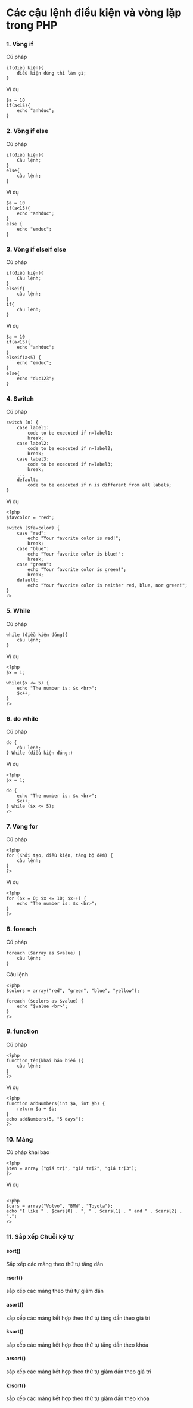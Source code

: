 # Các cậu lệnh điều kiện và vòng lặp trong PHP 
### 1. Vòng if
Cú pháp 
```
if(điều kiện){
    điều kiện đúng thì làm gì;
}
```
Ví dụ 
```
$a = 10
if(a<15){
    echo "anhduc";
}
```

### 2. Vòng if else 
Cú pháp 
```
if(điều kiện){
    Câu lệnh;
}
else{
    câu lệnh;
}
```
Ví dụ 
```
$a = 10
if(a<15){
    echo "anhduc";
}
else {
    echo "emduc";
}
```

### 3. Vòng if elseif else 
Cú pháp 
```
if(điều kiện){
    Câu lệnh;
}
elseif{
    câu lệnh;
}
if{
    câu lệnh;
}
```
Ví dụ 
```
$a = 10
if(a<15){
    echo "anhduc";
}
elseif(a<5) {
    echo "emduc";
}
else{
    echo "duc123";
}
```
### 4. Switch 
Cú pháp 
```
switch (n) {
    case label1:
        code to be executed if n=label1;
        break;
    case label2:
        code to be executed if n=label2;
        break;
    case label3:
        code to be executed if n=label3;
        break;
    ...
    default:
        code to be executed if n is different from all labels;
}
```
Ví dụ 
```
<?php
$favcolor = "red";

switch ($favcolor) {
    case "red":
        echo "Your favorite color is red!";
        break;
    case "blue":
        echo "Your favorite color is blue!";
        break;
    case "green":
        echo "Your favorite color is green!";
        break;
    default:
        echo "Your favorite color is neither red, blue, nor green!";
}
?>
```
### 5. While 
Cú pháp 
```
while (điều kiện đúng){
    câu lệnh;
}
```
Ví dụ 
```
<?php 
$x = 1; 

while($x <= 5) {
    echo "The number is: $x <br>";
    $x++;
} 
?>
```
### 6. do while 
Cú pháp 
```
do {
    câu lệnh;
} While (điều kiện đúng;)
```
Ví dụ 
```
<?php 
$x = 1; 

do {
    echo "The number is: $x <br>";
    $x++;
} while ($x <= 5);
?>
```

### 7. Vòng for
Cú pháp 
```
<?php 
for (Khởi tạo, điều kiện, tăng bộ đếm) {
    câu lệnh;
} 
?>
```
Ví dụ
```
<?php 
for ($x = 0; $x <= 10; $x++) {
    echo "The number is: $x <br>";
} 
?>
```

### 8. foreach 
Cú pháp 
```
foreach ($array as $value) {
    câu lệnh;
}
```
Câu lệnh 
```
<?php 
$colors = array("red", "green", "blue", "yellow"); 

foreach ($colors as $value) {
    echo "$value <br>";
}
?>
```

### 9. function 
Cú pháp 
```
<?php
function tên(khai báo biến ){
    câu lệnh;
}
?>
```
Ví dụ 
```
<?php
function addNumbers(int $a, int $b) {
    return $a + $b;
}
echo addNumbers(5, "5 days"); 
?>
```
### 10. Mảng 
Cú pháp khai báo
```
<?php
$ten = array ("giá trị", "giá trị2", "giá trị3");
?>
```
Ví dụ
```

<?php
$cars = array("Volvo", "BMW", "Toyota"); 
echo "I like " . $cars[0] . ", " . $cars[1] . " and " . $cars[2] . ".";
?>
```
### 11. Sắp xếp Chuỗi ký tự 
#### sort()
Sắp xếp các mảng theo thứ tự tăng dần 
#### rsort()
sắp xếp các mảng theo thứ tự giảm dần 
#### asort()
sắp xếp các mảng kết hợp theo thứ tự tăng dần theo giá tri
#### ksort()
sắp xếp các mảng kết hợp theo thứ tự tăng dần theo khóa 
#### arsort()
sắp xếp các mảng kết hợp theo thứ tự giảm dần theo giá tri
#### krsort()
sắp xếp các mảng kết hợp theo thứ tự giảm dần theo khóa